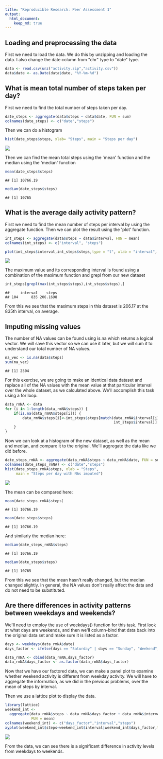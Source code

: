 ```yaml
---
title: "Reproducible Research: Peer Assessment 1"
output: 
  html_document:
    keep_md: true
---
```



## Loading and preprocessing the data
First we need to load the data. We do this by unzipping and loading the data.
I also change the date column from "chr" type to "date" type.


```r
data <- read.csv(unz("activity.zip","activity.csv"))
data$date <- as.Date(data$date, "%Y-%m-%d")
```

## What is mean total number of steps taken per day?
First we need to find the total number of steps taken per day.


```r
date_steps <- aggregate(data$steps ~ data$date, FUN = sum)
colnames(date_steps) <- c("date","steps")
```

Then we can do a histogram


```r
hist(date_steps$steps, xlab= "Steps", main = "Steps per day")
```

![](PA1_template_files/figure-html/unnamed-chunk-3-1.png)<!-- -->

Then we can find the mean total steps using the 'mean' function and the median
using the 'median' function


```r
mean(date_steps$steps)
```

```
## [1] 10766.19
```

```r
median(date_steps$steps)
```

```
## [1] 10765
```

## What is the average daily activity pattern?
First we need to find the mean number of steps per interval by using the
aggregate function. Then we can plot the result using the 'plot' function. 


```r
int_steps <- aggregate(data$steps ~ data$interval, FUN = mean)
colnames(int_steps) <- c("interval", "steps")

plot(int_steps$interval,int_steps$steps,type = "l", xlab = "interval", ylab = "steps", main = "Mean Steps by Interval")
```

![](PA1_template_files/figure-html/unnamed-chunk-5-1.png)<!-- -->

The maximum value and its corresponding interval is found using a combination of the maximum function and grepl from our new dataset 


```r
int_steps[grepl(max(int_steps$steps),int_steps$steps),]
```

```
##     interval    steps
## 104      835 206.1698
```

From this we see that the maximum steps in this dataset is 206.17 at the 835th interval, on average. 

## Imputing missing values
The number of NA values can be found using is.na which returns a logical vector. We will save this vector so we can use it later, but we will sum it to understand our total number of NA values.  


```r
na_vec <- is.na(data$steps)
sum(na_vec)
```

```
## [1] 2304
```

For this exercise, we are going to make an identical data dataset and replace all of the NA values with the mean value at that particular interval over the whole dataset, as we calculated above. We'll accomplish this task using a for loop. 


```r
data_rmNA <- data
for (i in 1:length(data_rmNA$steps)) {
    if(is.na(data_rmNA$steps[i])) {
        data_rmNA$steps[i]<-int_steps$steps[match(data_rmNA$interval[i],
                                                  int_steps$interval)]
    }
}
```

Now we can look at a histogram of the new dataset, as well as the mean and median, and compare it to the original. We'll aggregate the data like we did before.


```r
date_steps_rmNA <- aggregate(data_rmNA$steps ~ data_rmNA$date, FUN = sum)
colnames(date_steps_rmNA) <- c("date","steps")
hist(date_steps_rmNA$steps, xlab = "Steps", 
     main = "Steps per day with NAs imputed")
```

![](PA1_template_files/figure-html/unnamed-chunk-9-1.png)<!-- -->

The mean can be compared here:

```r
mean(date_steps_rmNA$steps)
```

```
## [1] 10766.19
```

```r
mean(date_steps$steps)
```

```
## [1] 10766.19
```

And similarly the median here:

```r
median(date_steps_rmNA$steps)
```

```
## [1] 10766.19
```

```r
median(date_steps$steps)
```

```
## [1] 10765
```

From this we see that the mean hasn't really changed, but the median changed slightly. In general, the NA values don't really affect the data and do not need to be substituted. 


## Are there differences in activity patterns between weekdays and weekends?

We'll need to employ the use of weekdays() function for this task. First look at what days are weekends, and then we'll column-bind that data back into the original data set and make sure it is listed as a factor. 


```r
days <- weekdays(data_rmNA$date)
days_factor <- ifelse(days == "Saturday" | days == "Sunday", "Weekend", "Weekday")

data_rmNA <- cbind(data_rmNA,days_factor)
data_rmNA$days_factor <- as.factor(data_rmNA$days_factor)
```

Now that we have our factored data, we can make a panel plot to examine whether weekend activity is different from weekday activity. We will have to aggregate the information, as we did in the previous problems, over the mean of steps by interval. 

Then we use a lattice plot to display the data.


```r
library(lattice)
weekend_int <- 
  aggregate(data_rmNA$steps ~ data_rmNA$days_factor + data_rmNA$interval, 
            FUN = mean)
colnames(weekend_int) <- c("days_factor","interval","steps")
xyplot(weekend_int$steps~weekend_int$interval|weekend_int$days_factor,type="l",layout=c(1,2),xlab="Interval",ylab="Steps",title="Mean number of steps by interval based on day type")
```

![](PA1_template_files/figure-html/unnamed-chunk-13-1.png)<!-- -->

From the data, we can see there is a significant difference in activity levels from weekdays to weekends.
